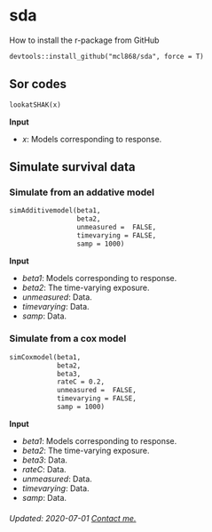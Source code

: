 # sda
How to install the r-package from GitHub

```markdown
devtools::install_github("mcl868/sda", force = T)
```

## Sor codes
```markdown
lookatSHAK(x)
```
**Input**
- *x*:  Models corresponding to response.

## Simulate survival data
### Simulate from an addative model
```markdown
simAdditivemodel(beta1,
                 beta2,
                 unmeasured =  FALSE,
                 timevarying = FALSE,
                 samp = 1000)
```
**Input**
- *beta1*:  Models corresponding to response.
- *beta2*: The time-varying exposure.
- *unmeasured*:     Data.
- *timevarying*:     Data.
- *samp*:     Data.

### Simulate from a cox model
```markdown
simCoxmodel(beta1,
            beta2,
            beta3,
            rateC = 0.2,
            unmeasured =  FALSE,
            timevarying = FALSE,
            samp = 1000)

```
**Input**
- *beta1*:  Models corresponding to response.
- *beta2*: The time-varying exposure.
- *beta3*:     Data.
- *rateC*:     Data.
- *unmeasured*:     Data.
- *timevarying*:     Data.
- *samp*:     Data.

<h6> Updated: 2020-07-01
<a href="mailto:thomas.maltesen@proton.me">Contact me.</a>

